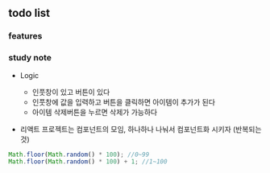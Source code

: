 ## todo list

### features

### study note

- Logic

  - 인풋창이 있고 버튼이 있다
  - 인풋창에 값을 입력하고 버튼을 클릭하면 아이템이 추가가 된다
  - 아이템 삭제버튼을 누르면 삭제가 가능하다

- 리액트 프로젝트는 컴포넌트의 모임, 하나하나 나눠서 컴포넌트화 시키자 (반복되는 것)

```js
Math.floor(Math.random() * 100); //0~99
Math.floor(Math.random() * 100) + 1; //1~100
```
